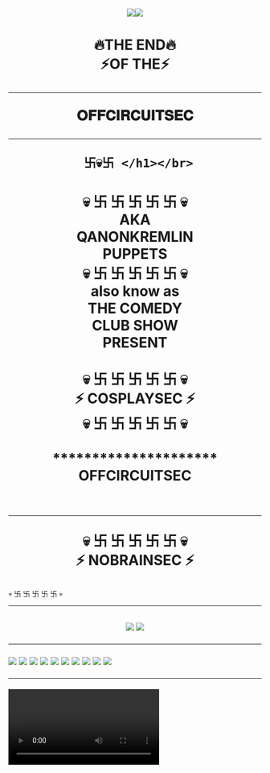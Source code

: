 <h1><p align="center">
   <image src="https://github.com/anonghost-sec/demo-repository/actions/workflows/auto-assign.yml/badge.svg" /image><image src="https://github.com/anonghost-sec/demo-repository/actions/workflows/proof-html.yml/badge.svg" /image></br>
 <h1 align ="center"> 
🔥THE END🔥 </br>
 ⚡️OF THE⚡️</br>

*********************
𝐎𝐅𝐅𝐂𝐈𝐑𝐂𝐔𝐈𝐓𝐒𝐄𝐂</br>  

*********************
     卐💀卐 </h1></br>
<h1 align="center">
    💀 卐 卐 卐 卐 卐 💀 </br> 
   AKA </br>
  QANONKREMLIN </br>
   PUPPETS </br>
  💀 卐 卐 卐 卐 卐 💀 </br>
also know as</br> 
THE COMEDY</br> 
CLUB SHOW </br> 
 PRESENT </br></br>
💀 卐 卐 卐 卐 卐 💀 </br>
   ⚡ COSPLAYSEC ⚡</br>
   💀 卐  卐  卐  卐  卐 💀 </br></br>
*********************
    OFFCIRCUITSEC </br></br> 

*********************
   💀 卐  卐  卐  卐  卐 💀 </br>
   ⚡ NOBRAINSEC ⚡</p></h1>
   💀 卐 卐 卐 卐 卐 💀 </br>   

*********************
<h2><p align="center">
   <image src="https://github.com/anonghost-sec/The_OffCircuitSec-Downfall_2024/blob/main/MichaelNaziMoon000.jpg?raw=true" />  
   <image src="https://github.com/anonghost-sec/The_OffCircuitSec-Downfall_2024/blob/main/jen004.png?raw=true" />  

-------------------
![](e)
![](https://github.com/anonghost-sec/The_OffCircuitSec-Downfall_2024/blob/main/jen004.png?raw=true)
![](https://github.com/anonghost-sec/The_OffCircuitSec-Downfall_2024/blob/main/kremlinPuppets001.jpg?raw=true)
![](https://github.com/anonghost-sec/The_OffCircuitSec-Downfall_2024/blob/main/jen001.png?raw=true)
![](https://github.com/anonghost-sec/The_OffCircuitSec-Downfall_2024/blob/main/MichaelNaziMoon001.jpg?raw=true)
![](https://github.com/anonghost-sec/The_OffCircuitSec-Downfall_2024/blob/main/michael-flat-earth-bullshits-000.jpg?raw=true)
![](https://github.com/anonghost-sec/The_OffCircuitSec-Downfall_2024/blob/main/MichaelNaziMoon002.jpg?raw=true)
![](https://github.com/anonghost-sec/The_OffCircuitSec-Downfall_2024/blob/main/michael-flat-earth-bullshits-001.jpg?raw=true)
![](https://github.com/anonghost-sec/The_OffCircuitSec-Downfall_2024/blob/main/Obscurantism001.jpg?raw=true)
![](https://github.com/anonghost-sec/The_OffCircuitSec-Downfall_2024/blob/main/michael-flat-earth001.jpg?raw=true)

---------------

<video align="center"> 
<video href="卐-video-Downfall2024", -.ttps://github.com/user-attachments/assets/ba3fc185-d30d-47cc-9ea6-7effbb3b1714)




************
<p align="center" ><i> https://anonghost-sec.github.io/The_OffCircuitSec-Downfall_2024 </i></p>

